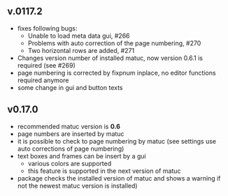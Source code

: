 ## v.0117.2

- fixes following bugs:
    - Unable to load meta data gui, #266
    - Problems with auto correction of the page numbering, #270
    - Two horizontal rows are added, #271    
- Changes version number of installed matuc, now version 0.6.1 is required (see #269)
- page numbering is corrected by fixpnum inplace, no editor functions required anymore
- some change in gui and button texts

## v0.17.0

- recommended matuc version is **0.6**
- page numbers are inserted by matuc
- it is possible to check to page numbering by matuc (see settings use
  auto corrections of page numbering)
- text boxes and frames can be insert by a gui
    - various colors are supported
    - this feature is supported in the next version of matuc
- package checks the installed version of matuc and shows a warning if not the
  newest matuc version is installed)
